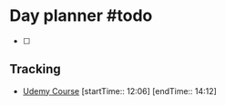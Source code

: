 # Day planner #todo 

- [ ] 

## Tracking
- [Udemy Course](https://www.udemy.com/course/ros2-for-beginners/learn/lecture/21805816#overview) [startTime:: 12:06] [endTime:: 14:12]